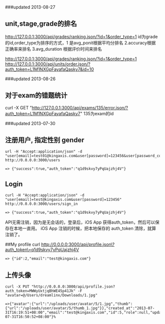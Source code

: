 ###updated 2013-08-27
## unit,stage,grade的排名

http://127.0.0.1:3000/api/grades/ranking.json/?id=1&order_type=1
id为grade的id,order_type为排序的方式，1 是avg_ponit根据平均分排名 2.accuracy根据正确率来排名 3.avg_duration 根据评价时间来排名

http://127.0.0.1:3000/api/grades/ranking.json/?id=1&order_type=1
http://127.0.0.1:3000/api/units/order.json/?auth_token=L1M1NXGpFayafaQasky7&id=10

###updated 2013-08-26

## 对于exam的错题统计
curl -X GET "http://127.0.0.1:3000/api/exams/135/error.json/?auth_token=L1M1NXGpFayafaQasky7"
135为exam的id

###updated 2013-07-30

## 注册用户, 指定性别 gender
    url -H "Accept:application/json" -d "user[email]=test01@kingaxis.com&user[password]=123456&user[password_confirmation]=123456&user[gender]=m" http://0.0.0.0:3000/users
    
    => {"success":true,"auth_token":"q1d9skvy7yPqUajzhj4V"}

## Login
    curl -H "Accept:application/json" -d "user[email]=test@kingaxis.com&user[password]=123456" http://0.0.0.0:3000/users/sign_in

    => {"success":true,"auth_token":"q1d9skvy7yPqUajzhj4V"}

API无需注销，因为是无会话的，登录后，iOS App 获得auth_token，然后可以保存在本地一直用。
iOS App 注销的时候，把本地保存的 auth_token 清除，就算注销了。

##My profile
    curl http://0.0.0.0:3000/api/profile.json\?auth_token\=q1d9skvy7yPqUajzhj4V
    
    => {"id":2,"email":"test@kingaxis.com"}

## 上传头像
    curl -X PUT "http://0.0.0.0:3000/api/profile.json?auth_token=MWWyUxtjqBhWE45p41Jk" -F "avatar=@/Users/dreamlinx/Downloads/1.jpg"
  
    =>{"avatar":{"url":"/uploads/user/avatar/5/1.jpg","thumb":{"url":"/uploads/user/avatar/5/thumb_1.jpg"}},"created_at":"2013-07-31T16:19:51+08:00","email":"test@kingaxis.com","id":5,"role":null,"updated_at":"2013-07-31T16:50:52+08:00"}%

